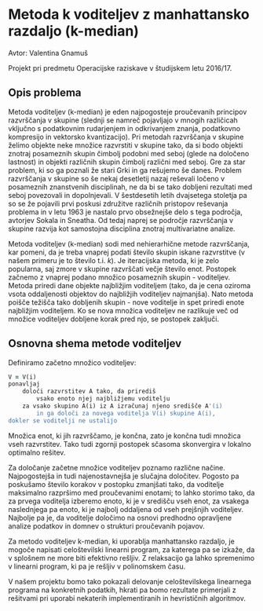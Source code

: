 # Metoda k voditeljev z manhattansko razdaljo (k-median)

Avtor: Valentina Gnamuš

Projekt pri predmetu Operacijske raziskave v študijskem letu 2016/17.

## Opis problema
Metoda voditeljev (k-median) je eden najpogosteje proučevanih principov razvrščanja v skupine (slednji se namreč pojavljajo v mnogih različicah vključno s podatkovnim rudarjenjem in odkrivanjem znanja, podatkovno kompresijo in vektorsko kvantizacijo).
Pri metodah razvrščanja v skupine želimo objekte neke množice razvrstiti v skupine tako, da si bodo objekti znotraj posameznih skupin čimbolj podobni med seboj (glede na določeno lastnost) in objekti različnih skupin čimbolj različni med seboj. Gre za star problem, ki so ga poznali že stari Grki in ga rešujemo še danes.
 Problem razvrščanja v skupine so še nekaj desetletij nazaj reševali ločeno v posameznih znanstvenih disciplinah, ne da bi se tako dobljeni rezultati med seboj povezovali in dopolnjevali. V šestdesetih letih dvajsetega stoletja pa so se že pojavili prvi poskusi združitve različnih pristopov reševanja problema in v letu 1963 je nastalo prvo obsežnejše delo s tega področja, avtorjev Sokala in Sneatha. Od tedaj naprej se področje razvrščanja v skupine razvija kot samostojna disciplina znotraj multivariatne analize.
 
 Metoda voditeljev (k-median) sodi med nehierarhične metode razvrščanja, kar pomeni, da je treba vnaprej podati število skupin iskane razvrstitve (v našem primeru je to število t.i. *k*). Je iteracijska metoda, ki je zelo popularna, saj zmore v skupine razvrščati večje število enot. Postopek začnemo z vnaprej podano množico posameznih skupin - voditeljev. Metoda priredi dane objekte najbližjim voditeljem (tako, da je cena oziroma vsota oddaljenosti objektov do najbližjih voditeljev najmanjša). Nato metoda poišče težišča tako dobljenih skupin - nove voditelje in spet priredi enote najbližjim voditeljem. Ko se nova množica voditeljev ne razlikuje več od množice voditeljev dobljene korak pred njo, se postopek zaključi.
 
## Osnovna shema metode voditeljev
 
 Definiramo začetno množico voditeljev: 

```ruby 
V = V(i)
ponavljaj
    določi razvrstitev A tako, da prirediš 
        vsako enoto njej najbližjemu voditelju
    za vsako skupino A(i) iz A izračunaj njeno središče A'(i)
        in ga določi za novega voditelja V(i) skupine A(i),
dokler se voditelji ne ustalijo
```

Množica enot, ki jih razvrščamo, je končna, zato je končna tudi množica vseh razvrstitev. Tako tudi zgornji postopek sčasoma skonvergira v lokalno optimalno rešitev.

Za določanje začetne množice voditeljev poznamo različne načine. Najpogostejša in tudi najenostavnejša je slučajna določitev. Pogosto pa poskušamo število korakov v postopku zmanjšati tako, da voditelje maksimalno razpršimo med proučevanimi enotami; to
lahko storimo tako, da za prvega voditelja izberemo enoto, ki je v središču vseh enot, za vsakega naslednjega pa enoto, ki je najbolj oddaljena od vseh prejšnjih voditeljev. Najbolje pa je, da voditelje določimo na osnovi predhodno opravljene analize podatkov in domnev o strukturi proučevanih pojavov.


Za metodo voditeljev k-median, ki uporablja manhattansko razdaljo, je mogoče napisati celoštevilski linearni program, za katerega pa se izkaže, da v splošnem ne more biti efektivno rešljiv. Z relaksacijo ga lahko spremenimo v linearni program, ki pa je rešljiv v polinomskem času.

 V našem projektu bomo tako pokazali delovanje celoštevilskega linearnega programa na konkretnih podatkih, hkrati pa bomo rezultate primerjali z rešitvami pri uporabi nekaterih implementiranih in hevrističnih algoritmov.
